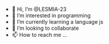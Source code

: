 - 👋 Hi, I’m @LESMIA-23
- 👀 I’m interested in programming
- 🌱 I’m currently learning a language js
- 💞️ I’m looking to collaborate
- 📫 How to reach me ...

<!---
LESMIA-23/LESMIA-23 is a ✨ special ✨ repository because its `README.md` (this file) appears on your GitHub profile.
You can click the Preview link to take a look at your changes.
--->
